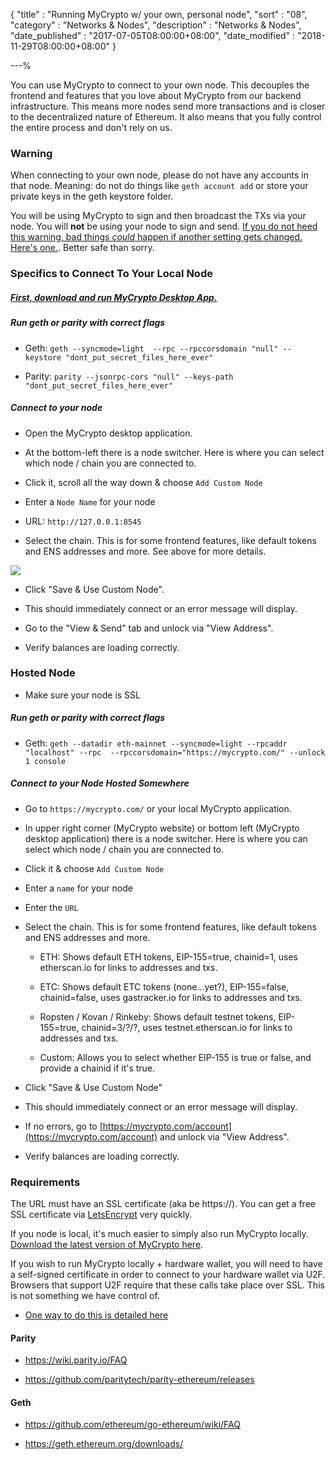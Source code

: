 {
"title"       : "Running MyCrypto w/ your own, personal node",
"sort"        : "08",
"category"    : "Networks & Nodes",
"description" : "Networks & Nodes",
"date_published" : "2017-07-05T08:00:00+08:00",
"date_modified" : "2018-11-29T08:00:00+08:00"
}

---%


You can use MyCrypto to connect to your own node. This decouples the frontend and features that you love about MyCrypto from our backend infrastructure. This means more nodes send more transactions and is closer to the decentralized nature of Ethereum. It also means that you fully control the entire process and don't rely on us.

### Warning

When connecting to your own node, please do not have any accounts in that node. Meaning: do not do things like `geth account add` or store your private keys in the geth keystore folder.

You will be using MyCrypto to sign and then broadcast the TXs via your node. You will **not** be using your node to sign and send. [If you do not heed this warning, bad things *could* happen if another setting gets changed. Here's one.](https://www.reddit.com/r/ethereum/comments/3itz1f/insecurely_configured_geth_with_no_firewall_and/). Better safe than sorry.


### Specifics to Connect To Your Local Node

##### [First, download and run MyCrypto Desktop App.](https://download.mycrypto.com/)

#####  Run geth or parity with correct flags

  *   Geth: `geth --syncmode=light  --rpc --rpccorsdomain "null" --keystore "dont_put_secret_files_here_ever"`

  *   Parity: `parity --jsonrpc-cors "null" --keys-path "dont_put_secret_files_here_ever"`

##### Connect to your node

*  Open the MyCrypto desktop application.

*  At the bottom-left there is a node switcher. Here is where you can select which node / chain you are connected to.

*  Click it, scroll all the way down & choose `Add Custom Node`

*   Enter a `Node Name` for your node

*   URL: `http://127.0.0.1:8545`

*   Select the chain. This is for some frontend features, like default tokens and ENS addresses and more. See above for more details.

![](https://i.imgur.com/wx5vZbs.jpg)

* Click "Save & Use Custom Node".

* This should immediately connect or an error message will display.

* Go to the "View & Send" tab and unlock via "View Address".

* Verify balances are loading correctly.



### Hosted Node

* Make sure your node is SSL

#####  Run geth or parity with correct flags

* Geth: `geth --datadir eth-mainnet --syncmode=light --rpcaddr "localhost" --rpc  --rpccorsdomain="https://mycrypto.com/" --unlock 1 console`

##### Connect to your Node Hosted Somewhere

* Go to `https://mycrypto.com/` or your local MyCrypto application.

* In upper right corner (MyCrypto website) or bottom left (MyCrypto desktop application) there is a node switcher. Here is where you can select which node / chain you are connected to.

*  Click it & choose `Add Custom Node`

*   Enter a `name` for your node

*   Enter the `URL`

*   Select the chain. This is for some frontend features, like default tokens and ENS addresses and more.

    *   ETH: Shows default ETH tokens, EIP-155=true, chainid=1, uses etherscan.io for links to addresses and txs.

    *   ETC: Shows default ETC tokens (none...yet?), EIP-155=false, chainid=false, uses gastracker.io for links to addresses and txs.

    *   Ropsten / Kovan / Rinkeby: Shows default testnet tokens, EIP-155=true, chainid=3/?/?, uses testnet.etherscan.io for links to addresses and txs.

    *   Custom: Allows you to select whether EIP-155 is true or false, and provide a chainid if it's true.

* Click "Save & Use Custom Node"

* This should immediately connect or an error message will display.

* If no errors, go to [https://mycrypto.com/account](https://mycrypto.com/account) and unlock via "View Address".

* Verify balances are loading correctly.


### Requirements

The URL must have an SSL certificate (aka be https://). You can get a free SSL certificate via [LetsEncrypt](https://letsencrypt.org/) very quickly.

If you node is local, it's much easier to simply also run MyCrypto locally. [Download the latest version of MyCrypto here](https://github.com/MyCryptoHQ/MyCrypto/releases/latest).


If you wish to run MyCrypto locally + hardware wallet, you will need to have a self-signed certificate in order to connect to your hardware wallet via U2F. Browsers that support U2F require that these calls take place over SSL. This is not something we have control of.

- [One way to do this is detailed here](https://support.mycrypto.com/offline/using-ledger-wallet-offline.html)

#### Parity

* https://wiki.parity.io/FAQ

* https://github.com/paritytech/parity-ethereum/releases

#### Geth

* https://github.com/ethereum/go-ethereum/wiki/FAQ

* https://geth.ethereum.org/downloads/
